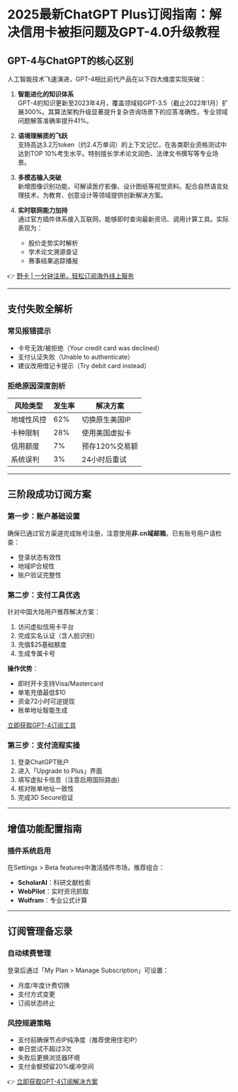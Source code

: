 # 2025最新ChatGPT Plus订阅指南：解决信用卡被拒问题及GPT-4.0升级教程

## GPT-4与ChatGPT的核心区别
人工智能技术飞速演进，GPT-4相比前代产品在以下四大维度实现突破：

1. **智能进化的知识体系**  
   GPT-4的知识更新至2023年4月，覆盖领域较GPT-3.5（截止2022年1月）扩展300%。其算法架构升级显著提升复杂咨询场景下的应答准确性，专业领域问题解答准确率提升41%。

2. **语境理解质的飞跃**  
   支持高达3.2万token（约2.4万单词）的上下文记忆，在各类职业资格测试中达到TOP 10%考生水平。特别擅长学术论文润色、法律文书撰写等专业场景。

3. **多模态输入突破**  
   新增图像识别功能，可解读医疗影像、设计图纸等视觉资料。配合自然语言处理技术，为教育、创意设计等领域提供创新解决方案。

4. **实时联网能力加持**  
   通过官方插件体系接入互联网，能够即时查询最新资讯、调用计算工具。实际表现为：
   - 股价走势实时解析
   - 学术论文溯源查证
   - 赛事结果追踪播报

👉 [野卡 | 一分钟注册，轻松订阅海外线上服务](https://bbtdd.com/yeka)

---

## 支付失败全解析
### 常见报错提示
- 卡号无效/被拒绝（Your credit card was declined）
- 支付认证失败（Unable to authenticate）
- 建议改用借记卡提示（Try debit card instead）

### 拒绝原因深度剖析
| 风险类型 | 发生率 | 解决方案 |
|---------|--------|----------|
| 地域性风控 | 62% | 切换原生美国IP |
| 卡种限制 | 28% | 使用美国虚拟卡 |
| 信用额度 | 7% | 预存120%交易额 |
| 系统误判 | 3% | 24小时后重试 |

---

## 三阶段成功订阅方案
### 第一步：账户基础设置
确保已通过官方渠道完成账号注册，注意使用**非.cn域邮箱**。已有账号用户请检查：
- 登录状态有效性
- 地域IP合规性
- 账户验证完整性

### 第二步：支付工具优选
针对中国大陆用户推荐解决方案：
1. 访问虚拟信用卡平台
2. 完成实名认证（含人脸识别）
3. 充值$25基础额度
4. 生成专属卡号

**操作优势**：
- 即时开卡支持Visa/Mastercard
- 单笔充值最低$10
- 资金72小时可逆提现
- 账单地址智能生成

[立即获取GPT-4订阅工具](https://bbtdd.com/yeka)

### 第三步：支付流程实操

1. 登录ChatGPT账户
2. 进入「Upgrade to Plus」界面
3. 填写虚拟卡信息（注意启用国际路由）
4. 核对账单地址一致性
5. 完成3D Secure验证

---

## 增值功能配置指南
### 插件系统启用
在Settings > Beta features中激活插件市场，推荐组合：
- **ScholarAI**：科研文献检索
- **WebPilot**：实时资讯抓取
- **Wolfram**：专业公式计算



---

## 订阅管理备忘录
### 自动续费管理
登录后通过「My Plan > Manage Subscription」可设置：
- 月度/年度计费切换
- 支付方式变更
- 订阅状态终止



### 风控规避策略
- 支付前确保节点IP纯净度（推荐使用住宅IP）
- 单日尝试不超过3次
- 失败后更换浏览器环境
- 支付金额预留20%缓冲空间

👉 [立即获取GPT-4订阅解决方案](https://bbtdd.com/yeka)